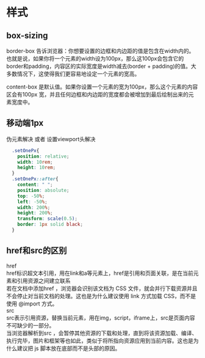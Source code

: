 # 样式
## box-sizing
border-box 告诉浏览器：你想要设置的边框和内边距的值是包含在width内的。也就是说，如果你将一个元素的width设为100px，那么这100px会包含它的border和padding，内容区的实际宽度是width减去(border + padding)的值。大多数情况下，这使得我们更容易地设定一个元素的宽高。

content-box  是默认值。如果你设置一个元素的宽为100px，那么这个元素的内容区会有100px 宽，并且任何边框和内边距的宽度都会被增加到最后绘制出来的元素宽度中。


## 移动端1px
伪元素解决 或者 设置viewport头解决
```css
  .setOnePx{
    position: relative;
    width: 10rem;
    height: 10rem;
  }
  .setOnePx::after{
    content: " ";
    position: absolute;
    top: -50%;
    left: -50%;
    width: 200%;
    height: 200%;
    transform: scale(0.5);
    border: 1px solid black;
  }
```


## href和src的区别
href </br>
href标识超文本引用，用在link和a等元素上，href是引用和页面关联，是在当前元素和引用资源之间建立联系</br>
若在文档中添加href ，浏览器会识别该文档为 CSS 文件，就会并行下载资源并且不会停止对当前文档的处理。这也是为什么建议使用 link 方式加载 CSS，而不是使用 @import 方式。</br>
src </br>
src表示引用资源，替换当前元素，用在img，script，iframe上，src是页面内容不可缺少的一部分。</br>
当浏览器解析到src ，会暂停其他资源的下载和处理，直到将该资源加载、编译、执行完毕，图片和框架等也如此，类似于将所指向资源应用到当前内容。这也是为什么建议把 js 脚本放在底部而不是头部的原因。</br>






